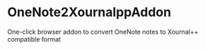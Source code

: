 # OneNote2XournalppAddon
One-click browser addon to convert OneNote notes to Xournal++ compatible format
